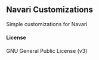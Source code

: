 ## Navari Customizations

Simple customizations for Navari

#### License

GNU General Public License (v3)